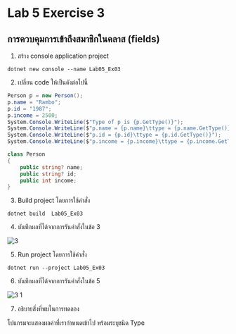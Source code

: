 # Lab 5 Exercise 3

## การควบคุมการเข้าถึงสมาชิกในคลาส (fields)


1. สร้าง console application project

```
dotnet new console --name Lab05_Ex03
```
2. เปลี่ยน code ให้เป็นดังต่อไปนี้

```cs
Person p = new Person();
p.name = "Rambo";
p.id = "1987";
p.income = 2500;
System.Console.WriteLine($"Type of p is {p.GetType()}");
System.Console.WriteLine($"p.name = {p.name}\ttype = {p.name.GetType()}");
System.Console.WriteLine($"p.id = {p.id}\ttype = {p.id.GetType()}");
System.Console.WriteLine($"p.income = {p.income}\ttype = {p.income.GetType()}");

class Person
{
    public string? name;
    public string? id;
    public int income;
}
```

3. Build project โดยการใช้คำสั่ง

```
dotnet build  Lab05_Ex03
```

4. บันทึกผลที่ได้จากการรันคำสั่งในข้อ 3

![3](https://github.com/Siriratda/03376836-OOP-2566-Lab-05/assets/144195995/31d013ec-44ce-45a3-949a-27e9773b55da)

5. Run project โดยการใช้คำสั่ง

```
dotnet run --project Lab05_Ex03
```

6. บันทึกผลที่ได้จากการรันคำสั่งในข้อ 5

![3 1](https://github.com/Siriratda/03376836-OOP-2566-Lab-05/assets/144195995/47dd391b-5630-42d8-ad78-a6f5be8828ac)

7. อธิบายสิ่งที่พบในการทดลอง

โปแกรมจะแสดงผลค่าที่เรากำหนดเข้าไป พร้อมระบุชนิด Type
